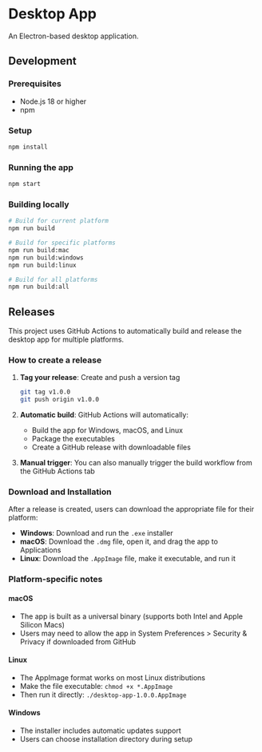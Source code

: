 # Desktop App

An Electron-based desktop application.

## Development

### Prerequisites
- Node.js 18 or higher
- npm

### Setup
```bash
npm install
```

### Running the app
```bash
npm start
```

### Building locally
```bash
# Build for current platform
npm run build

# Build for specific platforms
npm run build:mac
npm run build:windows
npm run build:linux

# Build for all platforms
npm run build:all
```

## Releases

This project uses GitHub Actions to automatically build and release the desktop app for multiple platforms.

### How to create a release

1. **Tag your release**: Create and push a version tag
   ```bash
   git tag v1.0.0
   git push origin v1.0.0
   ```

2. **Automatic build**: GitHub Actions will automatically:
   - Build the app for Windows, macOS, and Linux
   - Package the executables
   - Create a GitHub release with downloadable files

3. **Manual trigger**: You can also manually trigger the build workflow from the GitHub Actions tab

### Download and Installation

After a release is created, users can download the appropriate file for their platform:

- **Windows**: Download and run the `.exe` installer
- **macOS**: Download the `.dmg` file, open it, and drag the app to Applications
- **Linux**: Download the `.AppImage` file, make it executable, and run it

### Platform-specific notes

#### macOS
- The app is built as a universal binary (supports both Intel and Apple Silicon Macs)
- Users may need to allow the app in System Preferences > Security & Privacy if downloaded from GitHub

#### Linux
- The AppImage format works on most Linux distributions
- Make the file executable: `chmod +x *.AppImage`
- Then run it directly: `./desktop-app-1.0.0.AppImage`

#### Windows
- The installer includes automatic updates support
- Users can choose installation directory during setup
